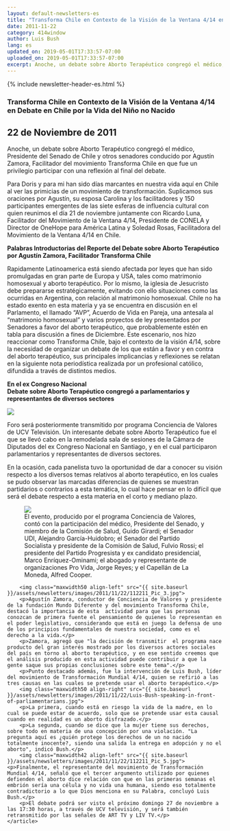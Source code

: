 ```yaml
---
layout: default-newsletters-es
title: "Transforma Chile en Contexto de la Visión de la Ventana 4/14 en Debate en Chile por la Vida del Niño no Nacido"
date: 2011-11-22
category: 414window
author: Luis Bush
lang: es
updated_on: 2019-05-01T17:33:57-07:00
uploaded_on: 2019-05-01T17:33:57-07:00
excerpt: Anoche, un debate sobre Aborto Terapéutico congregó el médico, Presidente del Senado de Chile y otros senadores conducido por Agustín Zamora, Facilitador del movimiento Transforma Chile en que fue un privilegio participar con una reflexión al final del debate. Para Doris y para mi han sido días marcantes en nuestra vida aquí en Chile al ver las primicias de un movimiento de transformación. Suplicamos sus oraciones por Agustín, su esposa Carolina y los facilitadores y 150 participantes emergentes de las siete esferas de influencia cultural con quien reunimos el día 21 de noviembre juntamente con Ricardo Luna, Facilitador del Movimiento de la Ventana 4/14, Presidente de CONELA y Director de OneHope para América Latina y Soledad Rosas, Facilitadora del Movimiento de la Ventana 4/14 en Chile.
---
```

<article class="document-container" data-publication-date="{{page.date}}" data-uploaded-on="{{page.uploaded_on}}" data-updated-on="{{page.updated_on}}" data-category="{{page.category}}">
<div id="newsletter">
{% include newsletter-header-es.html %}
	<article>
	    <h1>Transforma Chile en Contexto de la Visión de la Ventana 4/14 en Debate en Chile por la Vida del Niño no Nacido</h1>
		<h2 id="article-date"><time datetime="2011-11-22">22 de Noviembre de 2011</time></h2>
		<p id="first-paragraph">Anoche, un debate sobre Aborto Terapéutico congregó el médico, Presidente del Senado de Chile y otros senadores conducido por Agustín Zamora, Facilitador del movimiento Transforma Chile en que fue un privilegio participar con una reflexión al final del debate.</p>
		<p>Para Doris y para mi han sido días marcantes en nuestra vida aquí en Chile al ver las primicias de un movimiento de transformación. Suplicamos sus oraciones por Agustín, su esposa Carolina y los facilitadores y 150 participantes emergentes de las siete esferas de influencia cultural con quien reunimos el día 21 de noviembre juntamente con Ricardo Luna, Facilitador del Movimiento de la Ventana 4/14, Presidente de CONELA y Director de OneHope para América Latina y Soledad Rosas, Facilitadora del Movimiento de la Ventana 4/14 en Chile.</p>
		<p><strong>Palabras Introductorias del Reporte del Debate sobre Aborto Terapéutico por Agustín Zamora, Facilitador Transforma Chile</strong></p>
		<p>Rapidamente Latinoamerica está siendo afectada por leyes que han sido promulgadas en gran parte de Europa y USA, tales como matrimonio homosexual y aborto terapéutico. Por lo mismo, la iglesia de Jesucristo debe prepararse estratégicamente, evitando con ello situaciones como las ocurridas en Argentina, con relación al matrimonio homosexual. Chile no ha estado exento en esta materia y ya se encuentra en discusión en el Parlamento, el llamado “AVP”, Acuerdo de Vida en Pareja, una antesala al “matrimonio homosexual” y varios proyectos de ley presentados por Senadores a favor del aborto terapéutico, que probablemente estén en tabla para discusión a fines de Diciembre. Este escenario, nos hizo reaccionar como Transforma Chile, bajo el contexto de la visión 4/14, sobre la necesidad de organizar un debate de los que están a favor y en contra del aborto terapéutico, sus principales implicancias y reflexiones se relatan en la siguiente nota periodística realizada por un profesional católico, difundida a través de distintos medios.</p>
		<p><strong>En el ex Congreso Nacional<br>Debate sobre Aborto Terapéutico congregó a parlamentarios y representantes de diversos sectores </strong></p>
		<img class="maxwidth50 align-left" src="{{ site.baseurl }}/assets/newsletters/images/2011/11/22/112211_Pic_1.jpg">
		<p>Foro será posteriormente transmitido por programa Conciencia de Valores de UCV Televisión. Un interesante debate sobre Aborto Terapéutico fue el que se llevó cabo en la remodelada sala de sesiones de la Cámara de Diputados del ex Congreso Nacional en Santiago, y en el cual participaron parlamentarios y representantes de diversos sectores.</p>
		<p>En la ocasión, cada panelista tuvo la oportunidad de dar a conocer su visión respecto a los diversos temas relativos al aborto terapéutico, en los cuales se pudo observar las marcadas diferencias de quienes se muestran partidarios o contrarios a esta temática, lo cual hace pensar en lo difícil que será el debate respecto a esta materia en el corto y mediano plazo.</p>
		<figure class="maxwidth100 align-center">
			<img src="{{ site.baseurl }}/assets/newsletters/images/2011/11/22/112211_Pic_2.jpg">
			<figcaption>El evento, producido por el programa Conciencia de Valores, contó con la participación del médico, Presidente del Senado, y miembro de la Comisión de Salud, Guido Girardi; el Senador UDI, Alejandro García-Huidobro; el Senador del Partido Socialista y presidente de la Comisión de Salud, Fulvio Rossi; el presidente del Partido Progresista y ex candidato presidencial, Marco Enríquez-Ominami; el abogado y representante de organizaciones Pro Vida, Jorge Reyes; y el Capellán de La Moneda, Alfred Cooper.</figcaption>
		</figure>

		<img class="maxwidth50 align-left" src="{{ site.baseurl }}/assets/newsletters/images/2011/11/22/112211_Pic_3.jpg">
		<p>Agustín Zamora, conductor de Conciencia de Valores y presidente de la fundación Mundo Diferente y del movimiento Transforma Chile, destacó la importancia de esta  actividad para que las personas conozcan de primera fuente el pensamiento de quienes lo representan en el poder legislativo, considerando que está en juego la defensa de uno de los principios fundamentales de nuestra sociedad, como es el derecho a la vida.</p>
		<p>Zamora, agregó que "la decisión de transmitir  el programa nace producto del gran interés mostrado por los diversos actores sociales del país en torno al aborto terapéutico, y en ese sentido creemos que el análisis producido en esta actividad puede contribuir a que la gente saque sus propias conclusiones sobre este tema".</p>
		<p>Punto destacado además, fue la intervención de Luis Bush, líder del movimiento de Transformación Mundial 4/14, quien se refirió a las tres causas en las cuales se pretende usar el aborto terapéutico.</p>
		<img class="maxwidth50 align-right" src="{{ site.baseurl }}/assets/newsletters/images/2011/11/22/Luis-Bush-speaking-in-front-of-parliamentarians.jpg">
		<p>La primera, cuando está en riesgo la vida de la madre, en lo cual se puede estar de acuerdo, solo que se pretende usar esta causal cuando en realidad es un aborto disfrazado.</p>
		<p>La segunda, cuando se dice que la mujer tiene sus derechos, sobre todo en materia de una concepción por una violación. "La pregunta aquí es ¿quién protege los derechos de un no nacido totalmente inocente?, siendo una salida la entrega en adopción y no el aborto", indicó Bush.</p>
		<img class="maxwidth42 align-left" src="{{ site.baseurl }}/assets/newsletters/images/2011/11/22/112211_Pic_5.jpg"><p>Finalmente, el representante del movimiento de Transformación Mundial 4/14, señaló que el tercer argumento utilizado por quienes defienden el aborto dice relación con que en las primeras semanas el embrión sería una célula y no vida una humana, siendo eso totalmente contradictorio a lo que Dios menciona en su Palabra, concluyó Luis Bush.</p>
		<p>El debate podrá ser visto el próximo domingo 27 de noviembre a las 17:30 horas, a través de UCV televisión, y será también retransmitido por las señales de ART TV y LIV TV.</p>			
	</article>
</div>
</article>
